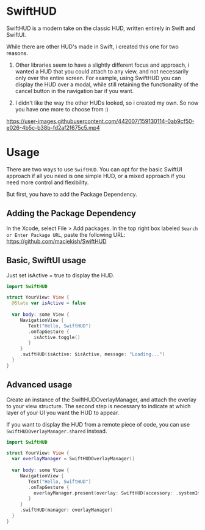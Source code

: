 # SwiftHUD

SwiftHUD is a modern take on the classic HUD, written entirely in Swift and SwiftUI.

While there are other HUD's made in Swift, i created this one for two reasons.

1) Other libraries seem to have a slightly different focus and approach, i wanted a HUD that you could attach to any view, and not necessarily only over the entire screen. For example, using SwiftHUD you can display the HUD over a modal, while still retaining the functionality of the cancel button in the navigation bar if you want.

2) I didn't like the way the other HUDs looked, so i created my own. So now you have one more to choose from :)

https://user-images.githubusercontent.com/442007/159130114-0ab9cf50-e026-4b5c-b38b-fd2af2f675c5.mp4

# Usage

There are two ways to use `SwiftHUD`. You can opt for the basic SwiftUI approach if all you need is one simple HUD, or a mixed approach if you need more control and flexibility.

But first, you have to add the Package Dependency.

## Adding the Package Dependency

In the Xcode, select File > Add packages. In the top right box labeled `Search or Enter Package URL`, paste the following URL: https://github.com/maciekish/SwiftHUD

## Basic, SwiftUI usage

Just set isActive = true to display the HUD.
```swift
import SwiftHUD

struct YourView: View {
  @State var isActive = false
  
  var body: some View {
     NavigationView {
        Text("Hello, SwiftHUD")
        .onTapGesture {
          isActive.toggle()
        }
     }
     .swiftHUD(isActive: $isActive, message: "Loading...")
  }
}
```

## Advanced usage

Create an instance of the SwiftHUDOverlayManager, and attach the overlay to your view structure. The second step is necessary to indicate at which layer of your UI you want the HUD to appear.

If you want to display the HUD from a remote piece of code, you can use `SwiftHUDOverlayManager.shared` instead.
```swift
import SwiftHUD

struct YourView: View {
  var overlayManager = SwiftHUDOverlayManager()
  
  var body: some View {
     NavigationView {
        Text("Hello, SwiftHUD")
        .onTapGesture {
          overlayManager.present(overlay: SwiftHUD(accessory: .systemImage(name: "checkmark.circle.fill"), message: "LOGGED_IN".localized, disablesBackground: true, tapToDismiss: true, dismissAfter: 2.0))
        }
     }
     .swiftHUD(manager: overlayManager)
  }
}
```
